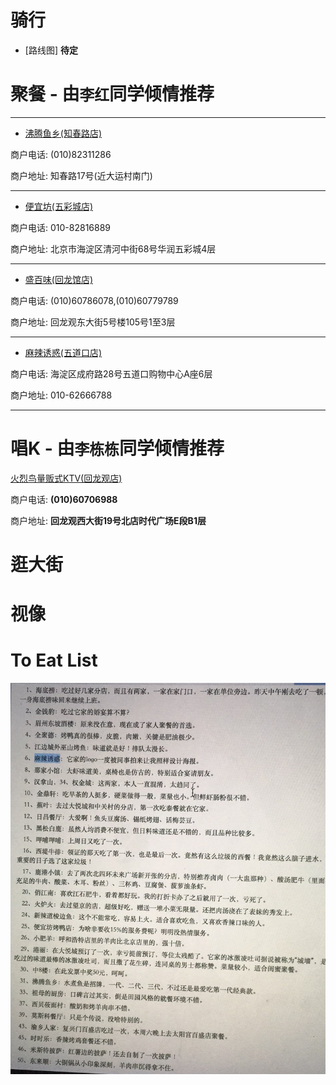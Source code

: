 # 骑行

- [路线图] **待定**

# 聚餐 - **由`李红`同学倾情推荐**

---

- [沸腾鱼乡(知春路店)](http://j.map.baidu.com/LDU7k)

商户电话: 
(010)82311286

商户地址: 知春路17号(近大运村南门)

---

- [便宜坊(五彩城店)](http://j.map.baidu.com/aTPkr)

商户电话: 010-82816889

商户地址: 北京市海淀区清河中街68号华润五彩城4层


---

- [盛百味(回龙馆店)](http://j.map.baidu.com/nn7Ik)

商户电话: 
(010)60786078,(010)60779789

商户地址: 
回龙观东大街5号楼105号1至3层

---

- [麻辣诱惑(五道口店)](http://j.map.baidu.com/XQn1o)

商户电话: 海淀区成府路28号五道口购物中心A座6层

商户地址: 
010-62666788

---


# 唱K - **由`李栋栋`同学倾情推荐**

[火烈鸟量贩式KTV(回龙观店)](http://j.map.baidu.com/pSOkB) 

商户电话: **(010)60706988**

商户地址: **回龙观西大街19号北店时代广场E段B1层**

# 逛大街

# 视像

# To Eat List

![To Eat List](toeatlist.jpg)

